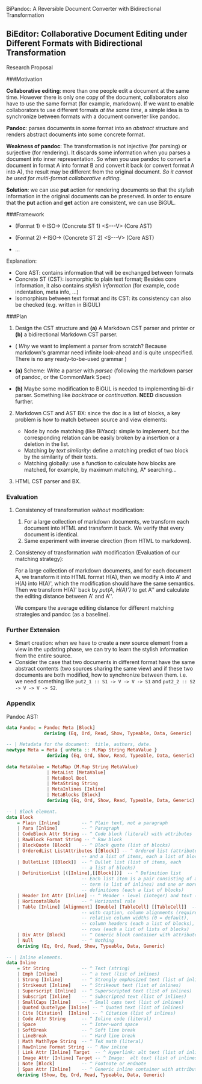 BiPandoc: A Reversible Document Converter with Bidirectional Transformation

BiEditor: Collaborative Document Editing under Different Formats with Bidirectional Transformation
--------------
Research Proposal

###Motivation

**Collaborative editing**: more than one people edit a document at the same time. However there is only one copy of the document, collaborators also have to use the same format (for example, markdown). If we want to enable collaborators to use different formats *at the same time*, a simple idea is to synchronize between formats with a document converter like pandoc.

**Pandoc**: parses documents in some format into an *abstract* structure and renders abstract documents into some concrete format. 

**Weakness of pandoc**: The transformation is not injective (for parsing) or surjective (for rendering). It discards some information when you parses a document into inner representation. So when you use pandoc to convert a document in format A into format B and convert it back (or convert format A into A), the result may be different from the original document. *So it cannot be used for multi-format collaborative editing*. 

**Solution**: we can use **put** action for rendering documents so that the *stylish* information in the original documents can be preserved. In order to ensure that the **put** action and **get** action are consistent, we can use BiGUL. 


###Framework

* (Format 1) \<-ISO-\> (Concrete ST 1) \<S---V\> (Core AST)

* (Format 2) \<-ISO-\> (Concrete ST 2) \<S---V\> (Core AST)

* ...

Explanation:

* Core AST: contains information that will be exchanged between formats
* Concrete ST (CST): isomorphic to plain text format; Besides core information, it also contains *stylish information* (for example, code indentation, meta info, ...)
* Isomorphism between text format and its CST: its consistency can also be checked (e.g. written in BiGUL)

###Plan

1.  Design the CST structure and **(a)** A Markdown CST parser and printer or **(b)** a bidirectional Markdown CST parser.
   
   * ( *Why* we want to implement a parser from scratch? Because markdown's grammar need infinite look-ahead and is quite unspecified. There is no any ready-to-be-used grammar )
   
   * **(a)** Scheme: Write a parser with *parsec* (following the markdown parser of pandoc, or the CommonMark Spec)
   
   * **(b)** Maybe some modification to BiGUL is needed to implementing bi-dir parser. Something like *backtrace* or *continuation*. **NEED** discussion further.
   
2. Markdown CST and AST BX: since the doc is a list of blocks, a key problem is how to match between source and view elements:

    * Node by node matching (like BiYacc): simple to implement, but the corresponding relation can be easily broken by a insertion or a deletion in the list.
    * Matching by *text similarity*: define a matching predict of two block by the similarity of their texts.
    * Matching globally: use a function to calculate how blocks are matched, for example, by maximum matching, A* searching...
        
3. HTML CST parser and BX.


### Evaluation

1. Consistency of transformation *without* modification:     
    1. For a large collection of markdown documents, we transform each document into HTML and transform it back. We verify that every document is identical.
    2. Same experiment with inverse direction (from HTML to markdown).

2. Consistency of transformation *with* modification (Evaluation of our matching strategy):

    For a large collection of markdown documents, and for each document A, we transform it into HTML format H(A), then we modify A into A' and H(A) into H(A)', which the modification should have the same semantics. Then we transform H(A)' back by *put(A, H(A)')* to get A'' and calculate the editing distance between A' and A''. 

    We compare the average editing distance for different matching strategies and pandoc (as a baseline). 
    
### Further Extension

* Smart creation: when we have to create a new source element from a view in the updating phase, we can try to learn the stylish information from the entire source.
* Consider the case that two documents in different format have the same abstract contents (two sources sharing the same view) and if these two documents are both modified, how to synchronize between them. i.e. we need something like `put2_1 :: S1 -> V -> V -> S1` and `put2_2 :: S2 -> V -> V -> S2`.

### Appendix
Pandoc AST:

```haskell
data Pandoc = Pandoc Meta [Block]
              deriving (Eq, Ord, Read, Show, Typeable, Data, Generic)
    
-- | Metadata for the document:  title, authors, date.
newtype Meta = Meta { unMeta :: M.Map String MetaValue }
               deriving (Eq, Ord, Show, Read, Typeable, Data, Generic)
    
data MetaValue = MetaMap (M.Map String MetaValue)
               | MetaList [MetaValue]
               | MetaBool Bool
               | MetaString String
               | MetaInlines [Inline]
               | MetaBlocks [Block]
               deriving (Eq, Ord, Show, Read, Typeable, Data, Generic)
    
-- | Block element.
data Block
    = Plain [Inline]        -- ^ Plain text, not a paragraph
    | Para [Inline]         -- ^ Paragraph
    | CodeBlock Attr String -- ^ Code block (literal) with attributes
    | RawBlock Format String -- ^ Raw block
    | BlockQuote [Block]    -- ^ Block quote (list of blocks)
    | OrderedList ListAttributes [[Block]] -- ^ Ordered list (attributes
                            -- and a list of items, each a list of blocks)
    | BulletList [[Block]]  -- ^ Bullet list (list of items, each
                            -- a list of blocks)
    | DefinitionList [([Inline],[[Block]])]  -- ^ Definition list
                            -- Each list item is a pair consisting of a
                            -- term (a list of inlines) and one or more
                            -- definitions (each a list of blocks)
    | Header Int Attr [Inline] -- ^ Header - level (integer) and text (inlines)
    | HorizontalRule        -- ^ Horizontal rule
    | Table [Inline] [Alignment] [Double] [TableCell] [[TableCell]]  -- ^ Table,
                            -- with caption, column alignments (required),
                            -- relative column widths (0 = default),
                            -- column headers (each a list of blocks), and
                            -- rows (each a list of lists of blocks)
    | Div Attr [Block]      -- ^ Generic block container with attributes
    | Null                  -- ^ Nothing
    deriving (Eq, Ord, Read, Show, Typeable, Data, Generic)
    
-- | Inline elements.
data Inline
    = Str String            -- ^ Text (string)
    | Emph [Inline]         -- ^ a text (list of inlines)
    | Strong [Inline]       -- ^ Strongly emphasized text (list of inlines)
    | Strikeout [Inline]    -- ^ Strikeout text (list of inlines)
    | Superscript [Inline]  -- ^ Superscripted text (list of inlines)
    | Subscript [Inline]    -- ^ Subscripted text (list of inlines)
    | SmallCaps [Inline]    -- ^ Small caps text (list of inlines)
    | Quoted QuoteType [Inline] -- ^ Quoted text (list of inlines)
    | Cite [Citation]  [Inline] -- ^ Citation (list of inlines)
    | Code Attr String      -- ^ Inline code (literal)
    | Space                 -- ^ Inter-word space
    | SoftBreak             -- ^ Soft line break
    | LineBreak             -- ^ Hard line break
    | Math MathType String  -- ^ TeX math (literal)
    | RawInline Format String -- ^ Raw inline
    | Link Attr [Inline] Target  -- ^ Hyperlink: alt text (list of inlines), target
    | Image Attr [Inline] Target -- ^ Image:  alt text (list of inlines), target
    | Note [Block]          -- ^ Footnote or endnote
    | Span Attr [Inline]    -- ^ Generic inline container with attributes
    deriving (Show, Eq, Ord, Read, Typeable, Data, Generic)
```


